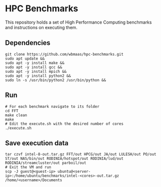 # HPC Benchmarks

This repository holds a set of High Performance Computing benchmarks and instructions on executing them.

## Dependencies

```shell
git clone https://github.com/wbmaas/hpc-benchmarks.git
sudo apt update &&
sudo apt -y install make &&
sudo apt -y install gcc &&
sudo apt -y install mpich &&
sudo apt -y install python2 &&
sudo ln -s /usr/bin/python2 /usr/bin/python &&
```

## Run

```shell
# For each benchmark navigate to its folder
cd FFT
make clean
make
# Edit the execute.sh with the desired number of cores
./execute.sh
```

## Save execution data

```shell
tar czvf intel-8-out.tar.gz FFT/out HPCG/out JA/out LULESH/out PO/out ST/out NAS/bin/out RODINIA/hotspot/out RODINIA/lud/out RODINIA/streamcluster/out parboil/out
# Exit the VM and run 
scp -J guest@<guest-ip> ubuntu@<server-ip>:/home/ubuntu/benchmarks/intel-<cores>-out.tar.gz /home/<username>/Documents
```
